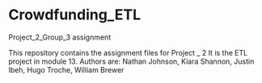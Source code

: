 # Crowdfunding_ETL
 Project_2_Group_3 assignment

This repository contains the assignment files for Project _ 2
It is the ETL project in module 13.
Authors are:
Nathan Johnson, Kiara Shannon, Justin Ibeh, Hugo Troche, William Brewer
